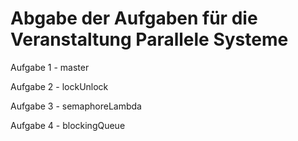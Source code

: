 # Abgabe der Aufgaben für die Veranstaltung Parallele Systeme

Aufgabe 1 - master

Aufgabe 2 - lockUnlock

Aufgabe 3 - semaphoreLambda

Aufgabe 4 - blockingQueue
